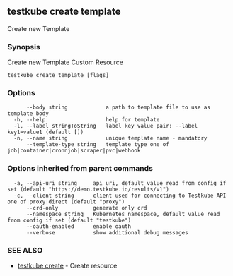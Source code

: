 ## testkube create template

Create new Template

### Synopsis

Create new Template Custom Resource

```
testkube create template [flags]
```

### Options

```
      --body string            a path to template file to use as template body
  -h, --help                   help for template
  -l, --label stringToString   label key value pair: --label key1=value1 (default [])
  -n, --name string            unique template name - mandatory
      --template-type string   template type one of job|container|cronnjob|scraper|pvc|webhook
```

### Options inherited from parent commands

```
  -a, --api-uri string     api uri, default value read from config if set (default "https://demo.testkube.io/results/v1")
  -c, --client string      client used for connecting to Testkube API one of proxy|direct (default "proxy")
      --crd-only           generate only crd
      --namespace string   Kubernetes namespace, default value read from config if set (default "testkube")
      --oauth-enabled      enable oauth
      --verbose            show additional debug messages
```

### SEE ALSO

* [testkube create](testkube_create.md)	 - Create resource

